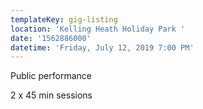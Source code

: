```yaml
---
templateKey: gig-listing
location: 'Kelling Heath Holiday Park '
date: '1562886000'
datetime: 'Friday, July 12, 2019 7:00 PM'
---
```

Public performance

2 x 45 min sessions
